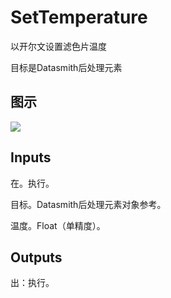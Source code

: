 # SetTemperature

以开尔文设置滤色片温度

目标是Datasmith后处理元素

## 图示

![]($-20221218-18391317.png)

## Inputs

在。执行。

目标。Datasmith后处理元素对象参考。

温度。Float（单精度）。  

## Outputs

出：执行。
